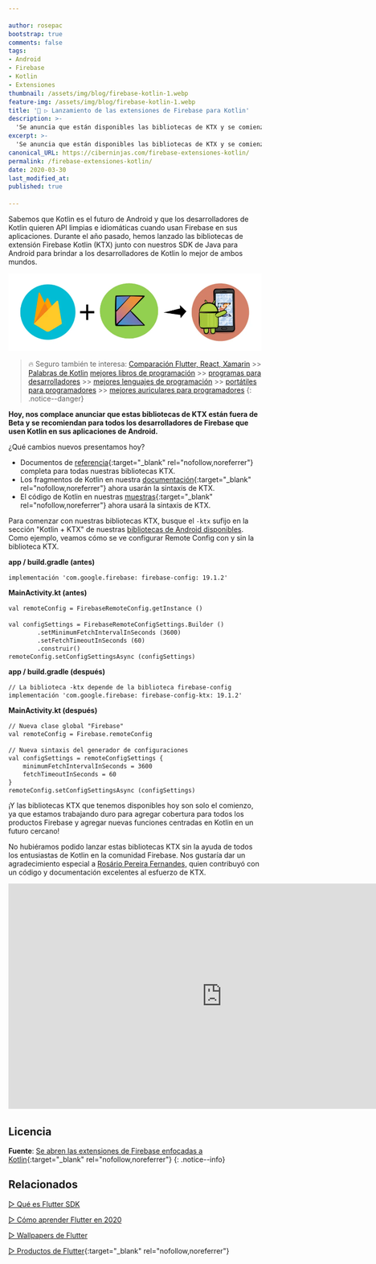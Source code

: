 ```yaml
---

author: rosepac
bootstrap: true
comments: false
tags:
- Android
- Firebase
- Kotlin
- Extensiones
thumbnail: /assets/img/blog/firebase-kotlin-1.webp
feature-img: /assets/img/blog/firebase-kotlin-1.webp
title: '🚀 ▷ Lanzamiento de las extensiones de Firebase para Kotlin'
description: >-
  'Se anuncia que están disponibles las bibliotecas de KTX y se comienza a recomendar para todos los desarrolladores de Firebase que se use Kotlin en sus aplicaciones de Android.'
excerpt: >-
  'Se anuncia que están disponibles las bibliotecas de KTX y se comienza a recomendar para todos los desarrolladores de Firebase que se use Kotlin en sus aplicaciones de Android.'
canonical_URL: https://ciberninjas.com/firebase-extensiones-kotlin/
permalink: /firebase-extensiones-kotlin/
date: 2020-03-30
last_modified_at: 
published: true

---
```


Sabemos que Kotlin es el futuro de Android y que los desarrolladores de Kotlin quieren API limpias e idiomáticas cuando usan Firebase en sus aplicaciones. Durante el año pasado, hemos lanzado las bibliotecas de extensión Firebase Kotlin (KTX) junto con nuestros SDK de Java para Android para brindar a los desarrolladores de Kotlin lo mejor de ambos mundos.

![Lanzamiento de las extensiones de Firebase para Kotlin](/assets/img/blog/firebase-kotlin-1.webp "Lanzamiento de las extensiones de Firebase para Kotlin")

> 🔥 Seguro también te interesa: [Comparación Flutter, React, Xamarin](/comparacion-flutter-react-native-xamarin/) >> [Palabras de Kotlin](/palabras-lenguajes-programacion/#nube-de-palabras-de-kotlin) [mejores libros de programación](/programar/) >> [programas para desarrolladores](/mejores-editores-texto/) >> [mejores lenguajes de programación](/15-mejores-lenguajes-programacion/) >> [portátiles para programadores]() >> [mejores auriculares para programadores](/auriculares-dise%C3%B1o/)
{: .notice--danger}

**Hoy, nos complace anunciar que estas bibliotecas de KTX están fuera de Beta y se recomiendan para todos los desarrolladores de Firebase que usen Kotlin en sus aplicaciones de Android.**

¿Qué cambios nuevos presentamos hoy?

- Documentos de [referencia](https://firebase.google.com/docs/reference/kotlin/packages){:target="_blank" rel="nofollow,noreferrer"} completa para todas nuestras bibliotecas KTX.
- Los fragmentos de Kotlin en nuestra [documentación](https://firebase.google.com/docs/guides){:target="_blank" rel="nofollow,noreferrer"} ahora usarán la sintaxis de KTX.
- El código de Kotlin en nuestras [muestras](https://github.com/firebase/quickstart-android){:target="_blank" rel="nofollow,noreferrer"} ahora usará la sintaxis de KTX.

Para comenzar con nuestras bibliotecas KTX, busque el `-ktx` sufijo en la sección "Kotlin + KTX" de nuestras [bibliotecas de Android disponibles](https://firebase.google.com/support/release-notes/android). Como ejemplo, veamos cómo se ve configurar Remote Config con y sin la biblioteca KTX.

**app / build.gradle (antes)**

```
implementación 'com.google.firebase: firebase-config: 19.1.2'
```

**MainActivity.kt (antes)**

```
val remoteConfig = FirebaseRemoteConfig.getInstance ()

val configSettings = FirebaseRemoteConfigSettings.Builder ()
        .setMinimumFetchIntervalInSeconds (3600)
        .setFetchTimeoutInSeconds (60)
        .construir()
remoteConfig.setConfigSettingsAsync (configSettings)
```

**app / build.gradle (después)**

```
// La biblioteca -ktx depende de la biblioteca firebase-config
implementación 'com.google.firebase: firebase-config-ktx: 19.1.2'
```

**MainActivity.kt (después)**

```
// Nueva clase global "Firebase"
val remoteConfig = Firebase.remoteConfig

// Nueva sintaxis del generador de configuraciones
val configSettings = remoteConfigSettings {
    minimumFetchIntervalInSeconds = 3600
    fetchTimeoutInSeconds = 60
}
remoteConfig.setConfigSettingsAsync (configSettings)
```

¡Y las bibliotecas KTX que tenemos disponibles hoy son solo el comienzo, ya que estamos trabajando duro para agregar cobertura para todos los productos Firebase y agregar nuevas funciones centradas en Kotlin en un futuro cercano!

No hubiéramos podido lanzar estas bibliotecas KTX sin la ayuda de todos los entusiastas de Kotlin en la comunidad Firebase. Nos gustaría dar un agradecimiento especial a [Rosário Pereira Fernandes,](https://github.com/rosariopfernandes) quien contribuyó con un código y documentación excelentes al esfuerzo de KTX.

<iframe src="https://www.facebook.com/plugins/post.php?href=https%3A%2F%2Fwww.facebook.com%2Fciberninjas%2Fposts%2F1353583048161880&width=850&show_text=true&appId=164266330790466&height=448" width="850" height="448" style="border:none;overflow:hidden" scrolling="no" frameborder="0" allowTransparency="true" allow="encrypted-media"></iframe>

## Licencia

**Fuente**\: [Se abren las extensiones de Firebase enfocadas a Kotlin](https://firebase.googleblog.com/2020/03/firebase-kotlin-ga.html "Se abren las extensiones de Firebase enfocadas a Kotlin"){:target="_blank" rel="nofollow,noreferrer"}
{: .notice--info}

## Relacionados

[▷ Qué es Flutter SDK](/que-es-flutter-y-por-que-debes-aprenderlo/)

[▷ Cómo aprender Flutter en 2020](/como-aprender-flutter/)

[▷ Wallpapers de Flutter](/wallpaper-flutter/)

[▷ Productos de Flutter](https://ciberninjas.redbubble.com){:target="_blank" rel="nofollow,noreferrer"}
